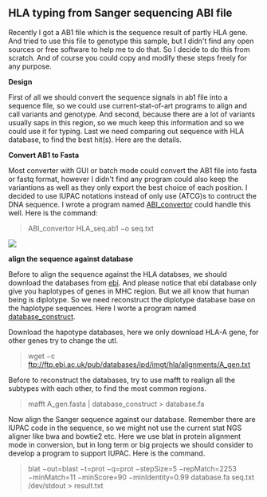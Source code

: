
HLA typing from Sanger sequencing ABI file
------------------------------------------



Recently I got a AB1 file which is the sequence result of partly HLA gene. And tried to use this file to genotype this sample, but I didn't find any open sources or free software to help me to do that. So I decide to do this from scratch. And of course you could copy and modify these steps freely for any purpose.



**Design**

First of all we should convert the sequence signals in ab1 file into a sequence file, so we could use current-stat-of-art programs to align and call variants and genotype. And second, because there are  a lot of variants usually saps in this region, so we much keep this information and so we could use it for typing.  Last we need comparing out sequence with HLA database, to find the best hit(s). Here are the details.



**Convert AB1 to Fasta**

Most converter with GUI or batch mode could convert the AB1 file into fasta or fastq format, however I didn't find any program could also keep the variantions as well as they only export the best choice of each position.  I decided to use IUPAC notations instead of only use (ATCG)s to contruct the DNA sequence. I wrote a program named [ABI_convertor](https://github.com/shiquan/small_projects_collections/blob/master/projects/abi/ab1_convert.c) could handle this well. Here is the command:



> ABI_convertor HLA_seq.ab1 −o seq.txt 



![](https://github.com/shiquan/small_projects_collections/blob/master/projects/hla_typing/sanger_ab1_demo.png)



**align the sequence against database**

Before to align the sequence against the HLA databses, we should download the databases from [ebi](ftp://ftp.ebi.ac.uk/pub/databases/ipd/imgt/hla/). And please notice that ebi database only give you haplotypes of genes in  MHC region. But we all know that human being is diplotype. So we need reconstruct the diplotype database base on the haplotype sequences. Here I worte a program named [database_construct](https://github.com/shiquan/small_projects_collections/blob/master/projects/hla_typing/database_construct.c).

Download the hapotype databases, here we only download HLA-A gene, for other genes try to change the utl.

> wget −c ftp://ftp.ebi.ac.uk/pub/databases/ipd/imgt/hla/alignments/A_gen.txt	

Before to reconstruct the databases, try to use mafft to realign all the subtypes with each other, to find the most common regions.

> mafft A_gen.fasta | database_construct > database.fa		

Now align the Sanger	sequence against our database. Remember there are IUPAC code in the sequence, so we might not use the current stat NGS aligner like bwa and bowtie2 etc. Here we use blat in protein alignment mode in conversion, but in long term or big projects we should consider to develop a program to support IUPAC. Here is the command.

> blat −out=blast −t=prot −q=prot −stepSize=5 −repMatch=2253 −minMatch=11 −minScore=90 −minIdentity=0.99 database.fa seq.txt /dev/stdout > result.txt	




​				
​			
​		
​	







